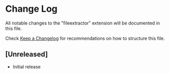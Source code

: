 # Change Log

All notable changes to the "fileextractor" extension will be documented in this file.

Check [Keep a Changelog](http://keepachangelog.com/) for recommendations on how to structure this file.

## [Unreleased]

- Initial release